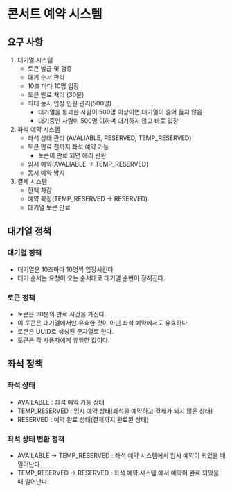 # 콘서트 예약 시스템

## 요구 사항
1. 대기열 시스템
    - 토큰 발급 및 검증
    - 대기 순서 관리
    - 10초 마다 10명 입장
    - 토큰 만료 처리 (30분)
    - 최대 동시 입장 인원 관리(500명)
        - 대기열을 통과한 사람이 500명 이상이면 대기열이 줄어 들지 않음
        - 대기중인 사람이 500명 이하며 대기하지 않고 바로 입장
2. 좌석 예약 시스템
    - 좌석 상태 관리 (AVALIABLE, RESERVED, TEMP_RESERVED)
    - 토큰 만료 전까지 좌석 예약 가능
      - 토큰이 만료 되면 에러 반환
    - 임시 예약(AVALIABLE -> TEMP_RESERVED)
    - 동시 예약 방지
3. 결제 시스템
    - 잔액 차감
    - 예약 확정(TEMP_RESERVED -> RESERVED)
    - 대기열 토큰 만료

## 대기열 정책
### 대기열 정책
- 대기열은 10초마다 10명씩 입장시킨다
- 대기 순서는 요청이 오는 순서대로 대기열 순번이 정해진다.

### 토큰 정책
- 토큰은 30분의 만료 시간을 가진다.
- 이 토큰은 대기열에서만 유효한 것이 아닌 좌석 예약에서도 유효하다.
- 토큰은 UUID로 생성된 문자열로 한다.
- 토큰은 각 사용자에게 유일한 값이다.

## 좌석 정책

### 좌석 상태
- AVAILABLE : 좌석 예약 가능 상태
- TEMP_RESERVED : 임시 예약 상태(좌석을 예약하고 결제가 되지 않은 상태)
- RESERVED : 예약 완료 상태(결제까지 완료된 상태)

### 좌석 상태 변환 정책
- AVAILABLE -> TEMP_RESERVED : 좌석 예약 시스템에서 임시 예약이 되었을 때 일어난다.
- TEMP_RESERVED -> RESERVED : 좌석 예약 시스템 에서 예약이 완료 되었을 때 일어난다.
